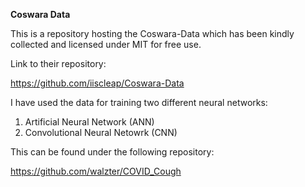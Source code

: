 **Coswara Data**

This is a repository hosting the Coswara-Data which has been kindly collected and licensed under MIT for free use. 

Link to their repository: 

https://github.com/iiscleap/Coswara-Data

I have used the data for training two different neural networks: 
1. Artificial Neural Network (ANN)
2. Convolutional Neural Netowrk (CNN) 

This can be found under the following repository: 

https://github.com/walzter/COVID_Cough

